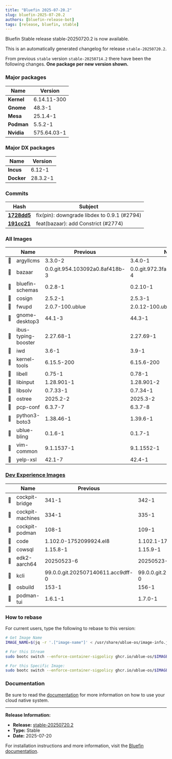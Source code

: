 ```yaml
---
title: "Bluefin 2025-07-20.2"
slug: bluefin-2025-07-20.2
authors: [bluefin-release-bot]
tags: [release, bluefin, stable]
---
```


Bluefin Stable release stable-20250720.2 is now available.


This is an automatically generated changelog for release `stable-20250720.2`.

From previous `stable` version `stable-20250714.2` there have been the following changes. **One package per new version shown.**

### Major packages

| Name       | Version     |
| ---------- | ----------- |
| **Kernel** | 6.14.11-300 |
| **Gnome**  | 48.3-1      |
| **Mesa**   | 25.1.4-1    |
| **Podman** | 5.5.2-1     |
| **Nvidia** | 575.64.03-1 |

### Major DX packages

| Name       | Version  |
| ---------- | -------- |
| **Incus**  | 6.12-1   |
| **Docker** | 28.3.2-1 |

### Commits

| Hash                                                                                               | Subject                                     |
| -------------------------------------------------------------------------------------------------- | ------------------------------------------- |
| **[1728dd5](https://github.com/ublue-os/bluefin/commit/1728dd534b689d21102f3bfe58a024b9dbfbe22b)** | fix(pin): downgrade libdex to 0.9.1 (#2794) |
| **[191cc21](https://github.com/ublue-os/bluefin/commit/191cc2195386711de6091f0247b2867103737a0e)** | feat(bazaar): add Constrict (#2774)         |

### All Images

|     | Name                | Previous                       | New                            |
| --- | ------------------- | ------------------------------ | ------------------------------ |
| 🔄  | argyllcms           | 3.3.0-2                        | 3.4.0-1                        |
| 🔄  | bazaar              | 0.0.git.954.103092a0.8af418b-3 | 0.0.git.972.3fa6ddb7.7bca83c-4 |
| 🔄  | bluefin-schemas     | 0.2.8-1                        | 0.2.10-1                       |
| 🔄  | cosign              | 2.5.2-1                        | 2.5.3-1                        |
| 🔄  | fwupd               | 2.0.7-100.ublue                | 2.0.12-100.ublue               |
| 🔄  | gnome-desktop3      | 44.1-3                         | 44.3-1                         |
| 🔄  | ibus-typing-booster | 2.27.68-1                      | 2.27.69-1                      |
| 🔄  | iwd                 | 3.6-1                          | 3.9-1                          |
| 🔄  | kernel-tools        | 6.15.5-200                     | 6.15.6-200                     |
| 🔄  | libell              | 0.75-1                         | 0.78-1                         |
| 🔄  | libinput            | 1.28.901-1                     | 1.28.901-2                     |
| 🔄  | libsolv             | 0.7.33-1                       | 0.7.34-1                       |
| 🔄  | ostree              | 2025.2-2                       | 2025.3-2                       |
| 🔄  | pcp-conf            | 6.3.7-7                        | 6.3.7-8                        |
| 🔄  | python3-boto3       | 1.38.46-1                      | 1.39.6-1                       |
| 🔄  | ublue-bling         | 0.1.6-1                        | 0.1.7-1                        |
| 🔄  | vim-common          | 9.1.1537-1                     | 9.1.1552-1                     |
| 🔄  | yelp-xsl            | 42.1-7                         | 42.4-1                         |

### [Dev Experience Images](https://docs.projectbluefin.io/bluefin-dx)

|     | Name             | Previous                          | New                               |
| --- | ---------------- | --------------------------------- | --------------------------------- |
| 🔄  | cockpit-bridge   | 341-1                             | 342-1                             |
| 🔄  | cockpit-machines | 334-1                             | 335-1                             |
| 🔄  | cockpit-podman   | 108-1                             | 109-1                             |
| 🔄  | code             | 1.102.0-1752099924.el8            | 1.102.1-1752598767.el8            |
| 🔄  | cowsql           | 1.15.8-1                          | 1.15.9-1                          |
| 🔄  | edk2-aarch64     | 20250523-6                        | 20250523-11                       |
| 🔄  | kcli             | 99.0.0.git.202507140611.acc9dff-0 | 99.0.0.git.202507170819.c6f1c4c-0 |
| 🔄  | osbuild          | 153-1                             | 156-1                             |
| 🔄  | podman-tui       | 1.6.1-1                           | 1.7.0-1                           |

### How to rebase

For current users, type the following to rebase to this version:

```bash
# Get Image Name
IMAGE_NAME=$(jq -r '.["image-name"]' < /usr/share/ublue-os/image-info.json)

# For this Stream
sudo bootc switch --enforce-container-sigpolicy ghcr.io/ublue-os/$IMAGE_NAME:stable

# For this Specific Image:
sudo bootc switch --enforce-container-sigpolicy ghcr.io/ublue-os/$IMAGE_NAME:stable-20250720.2
```

### Documentation

Be sure to read the [documentation](https://docs.projectbluefin.io/) for more information
on how to use your cloud native system.

---

**Release Information:**

- **Release:** [stable-20250720.2](https://github.com/ublue-os/bluefin/releases/tag/stable-20250720.2)
- **Type:** Stable
- **Date:** 2025-07-20

For installation instructions and more information, visit the [Bluefin documentation](https://docs.projectbluefin.io/).
